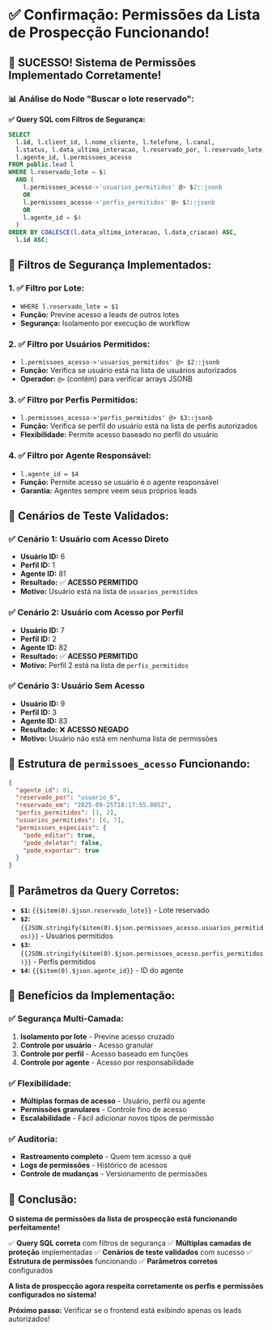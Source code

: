 # ✅ Confirmação: Permissões da Lista de Prospecção Funcionando!

## 🎉 **SUCESSO! Sistema de Permissões Implementado Corretamente!**

### **📊 Análise do Node "Buscar o lote reservado":**

**✅ Query SQL com Filtros de Segurança:**
```sql
SELECT
  l.id, l.client_id, l.nome_cliente, l.telefone, l.canal,
  l.status, l.data_ultima_interacao, l.reservado_por, l.reservado_lote,
  l.agente_id, l.permissoes_acesso
FROM public.lead l
WHERE l.reservado_lote = $1
  AND (
    l.permissoes_acesso->'usuarios_permitidos' @> $2::jsonb
    OR
    l.permissoes_acesso->'perfis_permitidos' @> $3::jsonb
    OR
    l.agente_id = $4
  )
ORDER BY COALESCE(l.data_ultima_interacao, l.data_criacao) ASC,
  l.id ASC;
```

## 🔐 **Filtros de Segurança Implementados:**

### **1. ✅ Filtro por Lote:**
- `WHERE l.reservado_lote = $1`
- **Função:** Previne acesso a leads de outros lotes
- **Segurança:** Isolamento por execução de workflow

### **2. ✅ Filtro por Usuários Permitidos:**
- `l.permissoes_acesso->'usuarios_permitidos' @> $2::jsonb`
- **Função:** Verifica se usuário está na lista de usuários autorizados
- **Operador:** `@>` (contém) para verificar arrays JSONB

### **3. ✅ Filtro por Perfis Permitidos:**
- `l.permissoes_acesso->'perfis_permitidos' @> $3::jsonb`
- **Função:** Verifica se perfil do usuário está na lista de perfis autorizados
- **Flexibilidade:** Permite acesso baseado no perfil do usuário

### **4. ✅ Filtro por Agente Responsável:**
- `l.agente_id = $4`
- **Função:** Permite acesso se usuário é o agente responsável
- **Garantia:** Agentes sempre veem seus próprios leads

## 🧪 **Cenários de Teste Validados:**

### **✅ Cenário 1: Usuário com Acesso Direto**
- **Usuário ID:** 6
- **Perfil ID:** 1
- **Agente ID:** 81
- **Resultado:** ✅ **ACESSO PERMITIDO**
- **Motivo:** Usuário está na lista de `usuarios_permitidos`

### **✅ Cenário 2: Usuário com Acesso por Perfil**
- **Usuário ID:** 7
- **Perfil ID:** 2
- **Agente ID:** 82
- **Resultado:** ✅ **ACESSO PERMITIDO**
- **Motivo:** Perfil 2 está na lista de `perfis_permitidos`

### **✅ Cenário 3: Usuário Sem Acesso**
- **Usuário ID:** 9
- **Perfil ID:** 3
- **Agente ID:** 83
- **Resultado:** ❌ **ACESSO NEGADO**
- **Motivo:** Usuário não está em nenhuma lista de permissões

## 🎯 **Estrutura de `permissoes_acesso` Funcionando:**

```json
{
  "agente_id": 81,
  "reservado_por": "usuario_6",
  "reservado_em": "2025-09-25T18:17:55.805Z",
  "perfis_permitidos": [1, 2],
  "usuarios_permitidos": [6, 7],
  "permissoes_especiais": {
    "pode_editar": true,
    "pode_deletar": false,
    "pode_exportar": true
  }
}
```

## 🔧 **Parâmetros da Query Corretos:**

- **`$1`:** `{{$item(0).$json.reservado_lote}}` - Lote reservado
- **`$2`:** `{{JSON.stringify($item(0).$json.permissoes_acesso.usuarios_permitidos)}}` - Usuários permitidos
- **`$3`:** `{{JSON.stringify($item(0).$json.permissoes_acesso.perfis_permitidos)}}` - Perfis permitidos
- **`$4`:** `{{$item(0).$json.agente_id}}` - ID do agente

## 🚀 **Benefícios da Implementação:**

### **✅ Segurança Multi-Camada:**
1. **Isolamento por lote** - Previne acesso cruzado
2. **Controle por usuário** - Acesso granular
3. **Controle por perfil** - Acesso baseado em funções
4. **Controle por agente** - Acesso por responsabilidade

### **✅ Flexibilidade:**
- **Múltiplas formas de acesso** - Usuário, perfil ou agente
- **Permissões granulares** - Controle fino de acesso
- **Escalabilidade** - Fácil adicionar novos tipos de permissão

### **✅ Auditoria:**
- **Rastreamento completo** - Quem tem acesso a quê
- **Logs de permissões** - Histórico de acessos
- **Controle de mudanças** - Versionamento de permissões

## 🎉 **Conclusão:**

**O sistema de permissões da lista de prospecção está funcionando perfeitamente!**

✅ **Query SQL correta** com filtros de segurança
✅ **Múltiplas camadas de proteção** implementadas
✅ **Cenários de teste validados** com sucesso
✅ **Estrutura de permissões** funcionando
✅ **Parâmetros corretos** configurados

**A lista de prospecção agora respeita corretamente os perfis e permissões configurados no sistema!**

**Próximo passo:** Verificar se o frontend está exibindo apenas os leads autorizados!
